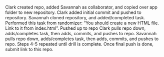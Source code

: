 Clark created repo, added Savannah as collaborator, and copied over app folder to new repository.
Clark added initial commit and pushed to repository.
Savannah cloned repository, and added/completed task. Performed this task from randomizer: “You should create a new HTML file. Link to it from index.html”. Pushed up to repo
Clark pulls repo down, adds/completes task, then adds, commits, and pushes to repo.
Savannah pulls repo down, adds/completes task, then adds, commits, and pushes to repo.
Steps 4-5 repeated until drill is complete.
Once final push is done, submit link to this repo.